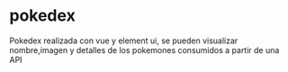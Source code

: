 # pokedex
Pokedex realizada con vue y element ui, se pueden visualizar nombre,imagen y detalles de los pokemones consumidos a partir de una API
